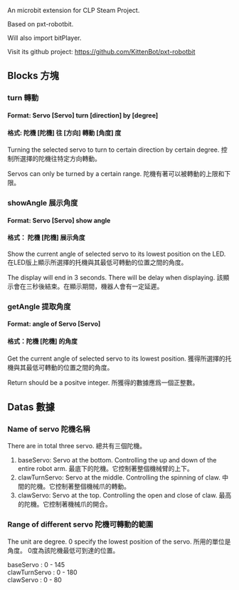 An microbit extension for CLP Steam Project.

Based on pxt-robotbit.

Will also import bitPlayer.

Visit its github project: https://github.com/KittenBot/pxt-robotbit

## Blocks 方塊 ##

### turn 轉動 ###

#### Format: Servo [Servo] turn [direction] by [degree] ####
#### 格式: 陀機 [陀機] 往 [方向] 轉動 [角度] 度 #### 

Turning the selected servo to turn to certain direction by certain degree.
控制所選擇的陀機往特定方向轉動。

Servos can only be turned by a certain range.
陀機有著可以被轉動的上限和下限。

### showAngle 展示角度 ###

#### Format: Servo [Servo] show angle ####
#### 格式： 陀機 [陀機] 展示角度 ####

Show the current angle of selected servo to its lowest position on the LED.
在LED版上顯示所選擇的托機與其最低可轉動的位置之間的角度。

The display will end in 3 seconds. There will be delay when displaying.
該顯示會在三秒後結束。在顯示期間，機器人會有一定延遲。

### getAngle 提取角度 ###

#### Format: angle of Servo [Servo] ####
#### 格式：陀機 [陀機] 的角度 ####

Get the current angle of selected servo to its lowest position.
獲得所選擇的托機與其最低可轉動的位置之間的角度。

Return should be a positve integer.
所獲得的數據應爲一個正整數。

## Datas 數據 ##
### Name of servo 陀機名稱 ###

There are in total three servo.
總共有三個陀機。

1. baseServo: Servo at the bottom. Controlling the up and down of the entire robot arm. 最底下的陀機。它控制著整個機械臂的上下。
2. clawTurnServo: Servo at the middle. Controlling the spinning of claw. 中間的陀機。它控制著整個機械爪的轉動。
3. clawServo: Servo at the top. Controlling the open and close of claw. 最高的陀機。它控制著機械爪的開合。

### Range of different servo 陀機可轉動的範圍 ###

The unit are degree. 0 specify the lowest position of the servo.
所用的單位是角度。 0度為該陀機最低可到達的位置。

baseServo : 0 - 145 \
clawTurnServo : 0 - 180 \
clawServo : 0 - 80 


